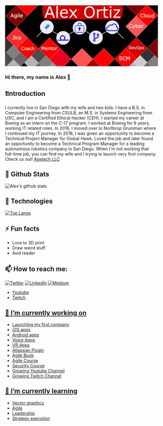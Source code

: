 <img src= "https://github.com/aortiz1989/aortiz1989/blob/master/alexbanner1.png"></img>
### Hi there, my name is Alex 👋

## ❗Introduction
I currently live in San Diego with my wife and two kids.  I have a B.S. in Computer Engineering from CSULB, an M.S. in Systems Engineering from USC, and I am a Certified Ethical Hacker (CEH).  I started my career at Boeing as an intern on the C-17 program.  I worked at Boeing for 6 years, working IT related roles.  In 2016, I moved over to Northrop Grumman where I continued my IT journey.  In 2018, I was given an opportunity to become a Technical Project Manager for Global Hawk.  Loved the job and later found an opportunity to become a Technical Program Manager for a leading autonomous robotics company in San Diego.  When I'm not working that full-time job, you can find my wife and I trying to launch very first company.  Check us out!  [Apetech LLC](https://apetech.me/) 

## 📣 Github Stats
![Alex's github stats](https://github-readme-stats.vercel.app/api?username=aortiz1989&show_icons=true&theme=dark)

## 💯 Technologies
[![Top Langs](https://github-readme-stats.vercel.app/api/top-langs/?username=aortiz1989&layout=compact)](https://github.com/aortiz1989/github-readme-stats)

## ⚡ Fun facts
- Love to 3D print
- Draw weird stuff
- Avid reader

## 📫 How to reach me:
<a href="https://twitter.com/aortiz1989" target="_blank"><img alt="Twitter" src="https://img.shields.io/badge/twitter-%231DA1F2.svg?&style=for-the-badge&logo=twitter&logoColor=white" /></a> 
<a href="https://www.linkedin.com/in/alexortiz1989" target="_blank"><img alt="LinkedIn" src="https://img.shields.io/badge/linkedin-%230077B5.svg?&style=for-the-badge&logo=linkedin&logoColor=white" /></a> 
<a href="https://medium.com/@aortiz1989" target="_blank"><img alt="Medium" src="https://img.shields.io/badge/medium-%2312100E.svg?&style=for-the-badge&logo=medium&logoColor=white" /></a>
- <a href="https://youtube.com/c/rogerstechtutorials" target="_blank">Youtube
- <a href="https://twitch.com/aortiz1989" target="_blank">Twitch

## 🔭 I’m currently working on
- Launching my first company
- iOS apps
- Android apps
- Voice Apps
- VR Apps
- Atlassian Plugin
- Agile Book
- Agile Course
- Security Course
- Growing Youtube Channel
- Growing Twitch Channel


## 🌱 I’m currently learning
- Vector graphics
- Agile
- Leadership
- Strategy execution



